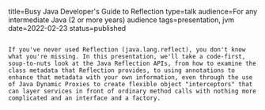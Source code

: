 title=Busy Java Developer's Guide to Reflection
type=talk
audience=For any intermediate Java (2 or more years) audience
tags=presentation, jvm
date=2022-02-23
status=published
~~~~~~

If you've never used Reflection (java.lang.reflect), you don't know what you're missing. In this presentation, we'll take a code-first, soup-to-nuts look at the Java Reflection APIs, from how to examine the class metadata that Reflection provides, to using annotations to enhance that metadata with your own information, even through the use of Java Dynamic Proxies to create flexible object "interceptors" that can layer services in front of ordinary method calls with nothing more complicated and an interface and a factory.
    

